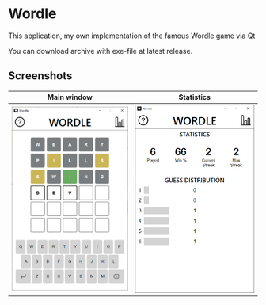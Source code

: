 # Wordle

This application, my own implementation of the famous Wordle game via Qt

You can download archive with exe-file at latest release.

## Screenshots

|                 Main window                  |                    Statistics                     |
| :------------------------------------------: | :-----------------------------------------------: |
| ![main-window](./readme_img/wordle-main.png) | ![statistics](./readme_img/wordle-statistics.png) |
